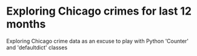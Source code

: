 # Exploring Chicago crimes for last 12 months
Exploring Chicago crime data as an excuse to play with Python 'Counter' and 'defaultdict' classes
